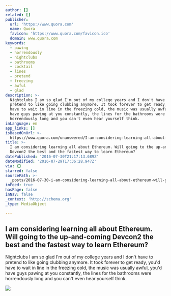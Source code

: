 ```yaml
---
author: []
related: []
publisher:
  url: 'https://www.quora.com'
  name: Quora
  favicon: 'https://www.quora.com/favicon.ico'
  domain: www.quora.com
keywords:
  - pawing
  - horrendously
  - nightclubs
  - bathrooms
  - cocktail
  - lines
  - pretend
  - freezing
  - awful
  - glad
description: >-
  Nightclubs I am so glad I'm out of my college years and I don't have to
  pretend to like going clubbing anymore. It took forever to get ready, you'd
  have to wait in line in the freezing cold, the music was usually awful, you'd
  have guys pawing at you constantly, the lines for the bathrooms were
  horrendously long and you can't even hear yourself think.
inLanguage: en
app_links: []
isBasedOnUrl: >-
  https://www.quora.com/unanswered/I-am-considering-learning-all-about-Ethereum-Will-going-to-the-up-and-coming-Devcon2-the-best-and-the-fastest-way-to-learn-Ethereum
title: >-
  I am considering learning all about Ethereum. Will going to the up-and-coming
  Devcon2 the best and the fastest way to learn Ethereum?
datePublished: '2016-07-30T21:17:13.689Z'
dateModified: '2016-07-29T17:36:28.947Z'
via: {}
starred: false
sourcePath: >-
  _posts/2016-07-30-i-am-considering-learning-all-about-ethereum-will-going-to.md
inFeed: true
hasPage: false
inNav: false
_context: 'http://schema.org'
_type: MediaObject

---
```

<article style=""><h1>I am considering learning all about Ethereum. Will going to the up-and-coming Devcon2 the best and the fastest way to learn Ethereum?</h1><p>Nightclubs I am so glad I'm out of my college years and I don't have to pretend to like going clubbing anymore. It took forever to get ready, you'd have to wait in line in the freezing cold, the music was usually awful, you'd have guys pawing at you constantly, the lines for the bathrooms were horrendously long and you can't even hear yourself think.</p><img src="https://qsf.ec.quoracdn.net/-images.new_grid.fb_share_default.pnge6dde9cfa6e03c43.png" /></article>